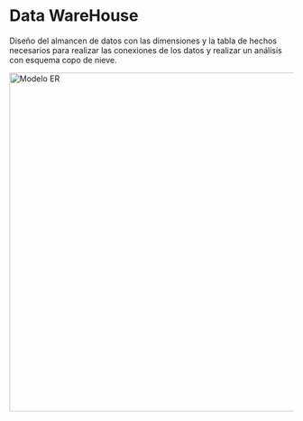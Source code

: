 # Data WareHouse

Diseño del almancen de datos con las dimensiones y la tabla de hechos necesarios para realizar las conexiones de los datos y realizar un análisis con esquema copo de nieve.

<img src="[https://raw.githubusercontent.com/tuusuario/turepositorio/main/images/miimagen.png](https://github.com/Lady-Lopez-2025/Homicidios/blob/d43aad26ef975ea14b72bfb0f04d77f470cd201c/DataWareHouse/Diagrama_hom.png)" alt="Modelo ER" width="600">


